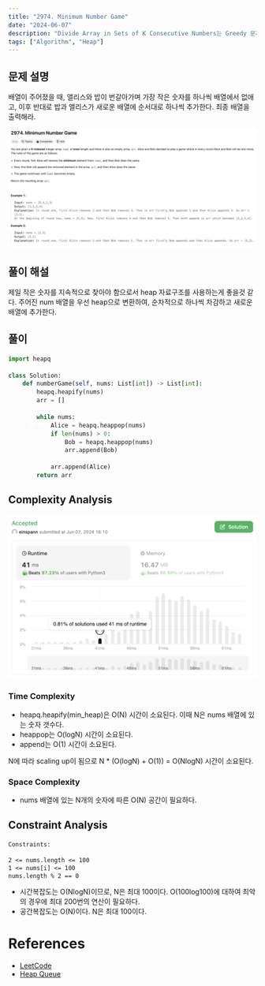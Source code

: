 ```yaml
---
title: "2974. Minimum Number Game"
date: "2024-06-07"
description: "Divide Array in Sets of K Consecutive Numbers는 Greedy 문제로, 주어진 배열을 K개의 연속된 숫자로 나눌 수 있는지 판별하는 문제다."
tags: ["Algorithm", "Heap"]
---
```


## 문제 설명
배열이 주어졌을 때, 앨리스와 밥이 번갈아가며 가장 작은 숫자를 하나씩 배열에서 없애고, 이후 반대로 밥과 앨리스가 새로운 배열에 순서대로 하나씩 추가한다. 최종 배열을 출력해라.

![2974](../../../images/LEET/2974/2974.png)

## 풀이 해설
제일 작은 숫자를 지속적으로 찾아야 함으로서 heap 자료구조를 사용하는게 좋을것 같다. 주어진 num 배열을 우선 heap으로 변환하여, 순차적으로 하나씩 차감하고 새로운 배열에 추가한다.


## 풀이
```python
import heapq

class Solution:
    def numberGame(self, nums: List[int]) -> List[int]:
        heapq.heapify(nums)
        arr = []

        while nums:
            Alice = heapq.heappop(nums)
            if len(nums) > 0:    
                Bob = heapq.heappop(nums)
                arr.append(Bob)
        
            arr.append(Alice)
        return arr
```
## Complexity Analysis
![tc](../../../images/LEET/2974/tc.png)

### Time Complexity
- heapq.heapify(min_heap)은 O(N) 시간이 소요된다. 이때 N은 nums 배열에 있는 숫자 갯수다.
- heappop는 O(logN) 시간이 소요된다.
- append는 O(1) 시간이 소요된다.

N에 따라 scaling up이 됨으로 N * (O(logN) + O(1)) = O(NlogN) 시간이 소요된다.


### Space Complexity
- nums 배열에 있는 N개의 숫자에 따른 O(N) 공간이 필요하다.

## Constraint Analysis
```
Constraints:

2 <= nums.length <= 100
1 <= nums[i] <= 100
nums.length % 2 == 0
```

- 시간복잡도는 O(NlogN)이므로, N은 최대 100이다. O(100log100)에 대하여 최악의 경우에 최대 200번의 연산이 필요하다.
- 공간복잡도는 O(N)이다. N은 최대 100이다.

# References
- [LeetCode](https://leetcode.com/problems/minimum-number-game/)
- [Heap Queue](https://docs.python.org/3/library/heapq.html)
